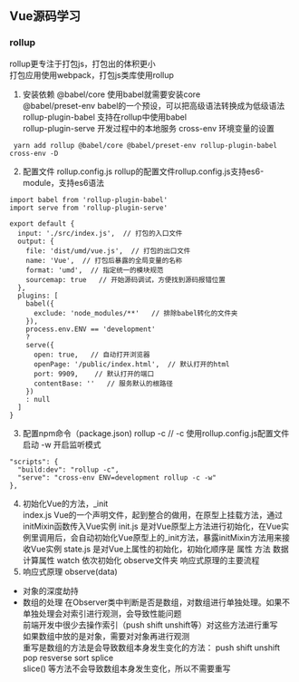 ## Vue源码学习

### rollup
rollup更专注于打包js，打包出的体积更小   
打包应用使用webpack，打包js类库使用rollup  
1. 安装依赖
@babel/core   使用babel就需要安装core   
@babel/preset-env  babel的一个预设，可以把高级语法转换成为低级语法   
rollup-plugin-babel  支持在rollup中使用babel    
rollup-plugin-serve  开发过程中的本地服务
cross-env  环境变量的设置
```
 yarn add rollup @babel/core @babel/preset-env rollup-plugin-babel cross-env -D
```
2. 配置文件 rollup.config.js
rollup的配置文件rollup.config.js支持es6-module，支持es6语法  
```
import babel from 'rollup-plugin-babel'
import serve from 'rollup-plugin-serve'

export default {
  input: './src/index.js',  // 打包的入口文件
  output: {
    file: 'dist/umd/vue.js',  // 打包的出口文件
    name: 'Vue',  // 打包后暴露的全局变量的名称
    format: 'umd',  // 指定统一的模块规范
    sourcemap: true   // 开始源码调试，方便找到源码报错位置
  },
  plugins: [
    babel({
      exclude: 'node_modules/**'   // 排除babel转化的文件夹
    }),
    process.env.ENV == 'development' 
    ? 
    serve({
      open: true,   // 自动打开浏览器
      openPage: '/public/index.html',  // 默认打开的html
      port: 9909,    // 默认打开的端口
      contentBase: ''   // 服务默认的根路径
    })
    : null
  ]
}
```
3. 配置npm命令（package.json)
rollup -c   // -c 使用rollup.config.js配置文件启动  -w 开启监听模式
```
"scripts": {
  "build:dev": "rollup -c",
  "serve": "cross-env ENV=development rollup -c -w"
},
```
4. 初始化Vue的方法，_init   
index.js  Vue的一个声明文件，起到整合的做用，在原型上挂载方法，通过initMixin函数传入Vue实例
init.js  是对Vue原型上方法进行初始化，在Vue实例里调用后，会自动初始化Vue原型上的_init方法，暴露initMixin方法用来接收Vue实例
state.js  是对Vue上属性的初始化，初始化顺序是 属性 方法 数据 计算属性 watch 依次初始化
observe文件夹  响应式原理的主要流程  
5. 响应式原理 observe(data) 
- 对象的深度劫持
- 数组的处理
在Observer类中判断是否是数组，对数组进行单独处理。如果不单独处理会对索引进行观测，会导致性能问题   
前端开发中很少去操作索引（push shift unshift等）对这些方法进行重写   
如果数组中放的是对象，需要对对象再进行观测  
重写是数组的方法是会导致数组本身发生变化的方法： push shift unshift pop resverse sort splice    
slice() 等方法不会导致数组本身发生变化，所以不需要重写  



